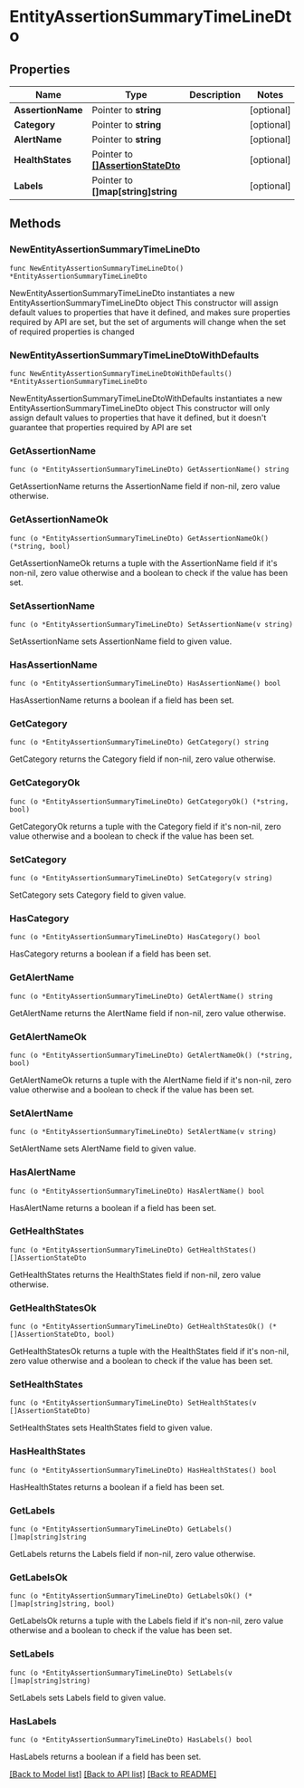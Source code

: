 # EntityAssertionSummaryTimeLineDto

## Properties

Name | Type | Description | Notes
------------ | ------------- | ------------- | -------------
**AssertionName** | Pointer to **string** |  | [optional] 
**Category** | Pointer to **string** |  | [optional] 
**AlertName** | Pointer to **string** |  | [optional] 
**HealthStates** | Pointer to [**[]AssertionStateDto**](AssertionStateDto.md) |  | [optional] 
**Labels** | Pointer to **[]map[string]string** |  | [optional] 

## Methods

### NewEntityAssertionSummaryTimeLineDto

`func NewEntityAssertionSummaryTimeLineDto() *EntityAssertionSummaryTimeLineDto`

NewEntityAssertionSummaryTimeLineDto instantiates a new EntityAssertionSummaryTimeLineDto object
This constructor will assign default values to properties that have it defined,
and makes sure properties required by API are set, but the set of arguments
will change when the set of required properties is changed

### NewEntityAssertionSummaryTimeLineDtoWithDefaults

`func NewEntityAssertionSummaryTimeLineDtoWithDefaults() *EntityAssertionSummaryTimeLineDto`

NewEntityAssertionSummaryTimeLineDtoWithDefaults instantiates a new EntityAssertionSummaryTimeLineDto object
This constructor will only assign default values to properties that have it defined,
but it doesn't guarantee that properties required by API are set

### GetAssertionName

`func (o *EntityAssertionSummaryTimeLineDto) GetAssertionName() string`

GetAssertionName returns the AssertionName field if non-nil, zero value otherwise.

### GetAssertionNameOk

`func (o *EntityAssertionSummaryTimeLineDto) GetAssertionNameOk() (*string, bool)`

GetAssertionNameOk returns a tuple with the AssertionName field if it's non-nil, zero value otherwise
and a boolean to check if the value has been set.

### SetAssertionName

`func (o *EntityAssertionSummaryTimeLineDto) SetAssertionName(v string)`

SetAssertionName sets AssertionName field to given value.

### HasAssertionName

`func (o *EntityAssertionSummaryTimeLineDto) HasAssertionName() bool`

HasAssertionName returns a boolean if a field has been set.

### GetCategory

`func (o *EntityAssertionSummaryTimeLineDto) GetCategory() string`

GetCategory returns the Category field if non-nil, zero value otherwise.

### GetCategoryOk

`func (o *EntityAssertionSummaryTimeLineDto) GetCategoryOk() (*string, bool)`

GetCategoryOk returns a tuple with the Category field if it's non-nil, zero value otherwise
and a boolean to check if the value has been set.

### SetCategory

`func (o *EntityAssertionSummaryTimeLineDto) SetCategory(v string)`

SetCategory sets Category field to given value.

### HasCategory

`func (o *EntityAssertionSummaryTimeLineDto) HasCategory() bool`

HasCategory returns a boolean if a field has been set.

### GetAlertName

`func (o *EntityAssertionSummaryTimeLineDto) GetAlertName() string`

GetAlertName returns the AlertName field if non-nil, zero value otherwise.

### GetAlertNameOk

`func (o *EntityAssertionSummaryTimeLineDto) GetAlertNameOk() (*string, bool)`

GetAlertNameOk returns a tuple with the AlertName field if it's non-nil, zero value otherwise
and a boolean to check if the value has been set.

### SetAlertName

`func (o *EntityAssertionSummaryTimeLineDto) SetAlertName(v string)`

SetAlertName sets AlertName field to given value.

### HasAlertName

`func (o *EntityAssertionSummaryTimeLineDto) HasAlertName() bool`

HasAlertName returns a boolean if a field has been set.

### GetHealthStates

`func (o *EntityAssertionSummaryTimeLineDto) GetHealthStates() []AssertionStateDto`

GetHealthStates returns the HealthStates field if non-nil, zero value otherwise.

### GetHealthStatesOk

`func (o *EntityAssertionSummaryTimeLineDto) GetHealthStatesOk() (*[]AssertionStateDto, bool)`

GetHealthStatesOk returns a tuple with the HealthStates field if it's non-nil, zero value otherwise
and a boolean to check if the value has been set.

### SetHealthStates

`func (o *EntityAssertionSummaryTimeLineDto) SetHealthStates(v []AssertionStateDto)`

SetHealthStates sets HealthStates field to given value.

### HasHealthStates

`func (o *EntityAssertionSummaryTimeLineDto) HasHealthStates() bool`

HasHealthStates returns a boolean if a field has been set.

### GetLabels

`func (o *EntityAssertionSummaryTimeLineDto) GetLabels() []map[string]string`

GetLabels returns the Labels field if non-nil, zero value otherwise.

### GetLabelsOk

`func (o *EntityAssertionSummaryTimeLineDto) GetLabelsOk() (*[]map[string]string, bool)`

GetLabelsOk returns a tuple with the Labels field if it's non-nil, zero value otherwise
and a boolean to check if the value has been set.

### SetLabels

`func (o *EntityAssertionSummaryTimeLineDto) SetLabels(v []map[string]string)`

SetLabels sets Labels field to given value.

### HasLabels

`func (o *EntityAssertionSummaryTimeLineDto) HasLabels() bool`

HasLabels returns a boolean if a field has been set.


[[Back to Model list]](../README.md#documentation-for-models) [[Back to API list]](../README.md#documentation-for-api-endpoints) [[Back to README]](../README.md)


